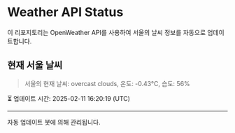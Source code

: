 
# Weather API Status

이 리포지토리는 OpenWeather API를 사용하여 서울의 날씨 정보를 자동으로 업데이트합니다.

## 현재 서울 날씨
> 서울의 현재 날씨: overcast clouds, 온도: -0.43°C, 습도: 56%

⏳ 업데이트 시간: 2025-02-11 16:20:19 (UTC)

---
자동 업데이트 봇에 의해 관리됩니다.
